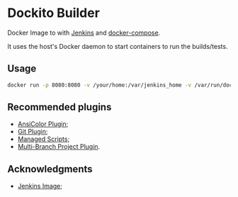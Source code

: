 # Dockito Builder

Docker Image to with [Jenkins](http://jenkins-ci.org/) and [docker-compose](https://github.com/docker/compose).

It uses the host's Docker daemon to start containers to run the builds/tests.

## Usage

```bash
docker run -p 8080:8080 -v /your/home:/var/jenkins_home -v /var/run/docker.sock:/tmp/docker.sock dockito/builder
```

## Recommended plugins

* [AnsiColor Plugin](https://wiki.jenkins-ci.org/display/JENKINS/AnsiColor+Plugin);
* [Git Plugin](https://wiki.jenkins-ci.org/display/JENKINS/Git+Plugin);
* [Managed Scripts](https://wiki.jenkins-ci.org/display/JENKINS/Managed+Script+Plugin);
* [Multi-Branch Project Plugin](https://github.com/mjdetullio/multi-branch-project-plugin).

## Acknowledgments

* [Jenkins Image](https://github.com/cloudbees/jenkins-ci.org-docker);
